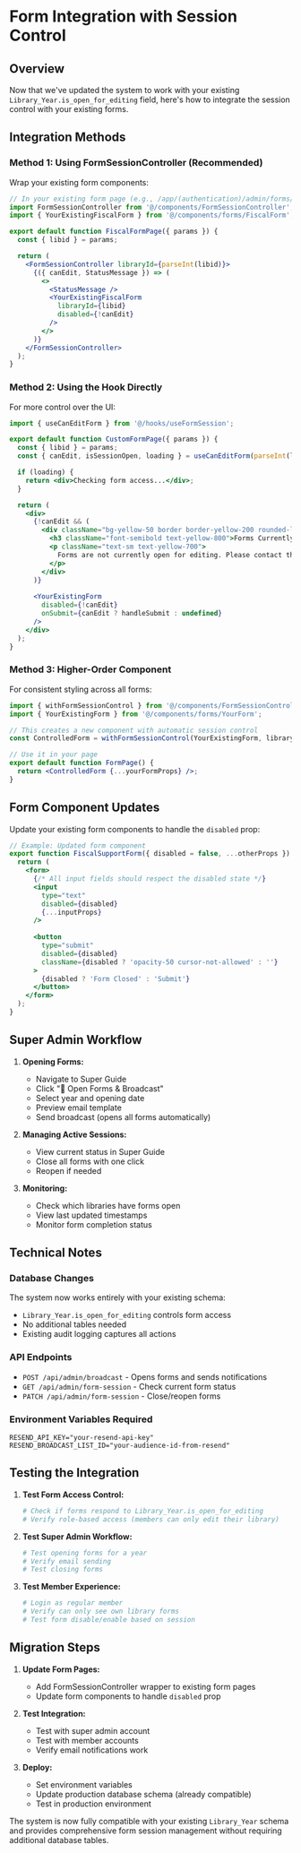 # Form Integration with Session Control

## Overview

Now that we've updated the system to work with your existing `Library_Year.is_open_for_editing` field, here's how to integrate the session control with your existing forms.

## Integration Methods

### Method 1: Using FormSessionController (Recommended)

Wrap your existing form components:

```jsx
// In your existing form page (e.g., /app/(authentication)/admin/forms/[libid]/fiscal/page.tsx)
import FormSessionController from '@/components/FormSessionController';
import { YourExistingFiscalForm } from '@/components/forms/FiscalForm';

export default function FiscalFormPage({ params }) {
  const { libid } = params;

  return (
    <FormSessionController libraryId={parseInt(libid)}>
      {({ canEdit, StatusMessage }) => (
        <>
          <StatusMessage />
          <YourExistingFiscalForm 
            libraryId={libid}
            disabled={!canEdit}
          />
        </>
      )}
    </FormSessionController>
  );
}
```

### Method 2: Using the Hook Directly

For more control over the UI:

```jsx
import { useCanEditForm } from '@/hooks/useFormSession';

export default function CustomFormPage({ params }) {
  const { libid } = params;
  const { canEdit, isSessionOpen, loading } = useCanEditForm(parseInt(libid));

  if (loading) {
    return <div>Checking form access...</div>;
  }

  return (
    <div>
      {!canEdit && (
        <div className="bg-yellow-50 border border-yellow-200 rounded-lg p-4 mb-6">
          <h3 className="font-semibold text-yellow-800">Forms Currently Closed</h3>
          <p className="text-sm text-yellow-700">
            Forms are not currently open for editing. Please contact the CEAL Database Administrator for assistance.
          </p>
        </div>
      )}
      
      <YourExistingForm 
        disabled={!canEdit}
        onSubmit={canEdit ? handleSubmit : undefined}
      />
    </div>
  );
}
```

### Method 3: Higher-Order Component

For consistent styling across all forms:

```jsx
import { withFormSessionControl } from '@/components/FormSessionController';
import { YourExistingForm } from '@/components/forms/YourForm';

// This creates a new component with automatic session control
const ControlledForm = withFormSessionControl(YourExistingForm, libraryId);

// Use it in your page
export default function FormPage() {
  return <ControlledForm {...yourFormProps} />;
}
```

## Form Component Updates

Update your existing form components to handle the `disabled` prop:

```jsx
// Example: Updated form component
export function FiscalSupportForm({ disabled = false, ...otherProps }) {
  return (
    <form>
      {/* All input fields should respect the disabled state */}
      <input 
        type="text" 
        disabled={disabled}
        {...inputProps}
      />
      
      <button 
        type="submit" 
        disabled={disabled}
        className={disabled ? 'opacity-50 cursor-not-allowed' : ''}
      >
        {disabled ? 'Form Closed' : 'Submit'}
      </button>
    </form>
  );
}
```

## Super Admin Workflow

1. **Opening Forms:**
   - Navigate to Super Guide
   - Click "📧 Open Forms & Broadcast" 
   - Select year and opening date
   - Preview email template
   - Send broadcast (opens all forms automatically)

2. **Managing Active Sessions:**
   - View current status in Super Guide
   - Close all forms with one click
   - Reopen if needed

3. **Monitoring:**
   - Check which libraries have forms open
   - View last updated timestamps
   - Monitor form completion status

## Technical Notes

### Database Changes

The system now works entirely with your existing schema:
- `Library_Year.is_open_for_editing` controls form access
- No additional tables needed
- Existing audit logging captures all actions

### API Endpoints

- `POST /api/admin/broadcast` - Opens forms and sends notifications
- `GET /api/admin/form-session` - Check current form status
- `PATCH /api/admin/form-session` - Close/reopen forms

### Environment Variables Required

```env
RESEND_API_KEY="your-resend-api-key"
RESEND_BROADCAST_LIST_ID="your-audience-id-from-resend"
```

## Testing the Integration

1. **Test Form Access Control:**
   ```bash
   # Check if forms respond to Library_Year.is_open_for_editing
   # Verify role-based access (members can only edit their library)
   ```

2. **Test Super Admin Workflow:**
   ```bash
   # Test opening forms for a year
   # Verify email sending
   # Test closing forms
   ```

3. **Test Member Experience:**
   ```bash
   # Login as regular member
   # Verify can only see own library forms
   # Test form disable/enable based on session
   ```

## Migration Steps

1. **Update Form Pages:**
   - Add FormSessionController wrapper to existing form pages
   - Update form components to handle `disabled` prop

2. **Test Integration:**
   - Test with super admin account
   - Test with member accounts
   - Verify email notifications work

3. **Deploy:**
   - Set environment variables
   - Update production database schema (already compatible)
   - Test in production environment

The system is now fully compatible with your existing `Library_Year` schema and provides comprehensive form session management without requiring additional database tables.
